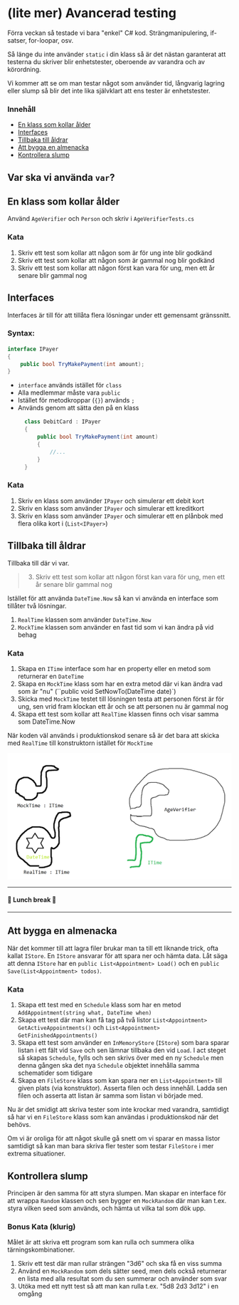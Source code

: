 ﻿# (lite mer) Avancerad testing

Förra veckan så testade vi bara "enkel" C# kod.
Strängmanipulering, if-satser, for-loopar, osv.

Så länge du inte använder `static` i din klass
så är det nästan garanterat att testerna du skriver
blir enhetstester, oberoende av varandra och av körordning.

Vi kommer att se om man testar något som använder
tid, långvarig lagring eller slump så blir det
inte lika självklart att ens tester är enhetstester.

### Innehåll
- [En klass som kollar ålder](#en-klass-som-kollar-alder)
- [Interfaces](#interfaces)
- [Tillbaka till åldrar](#tillbaka-till-aldrar)
- [Att bygga en almenacka](#att-bygga-en-almenacka)
- [Kontrollera slump](#kontrollera-slump)

## Var ska vi använda `var`?

## En klass som kollar ålder
Använd `AgeVerifier` och `Person` och skriv i `AgeVerifierTests.cs`
### Kata
1. Skriv ett test som kollar att någon 
    som är för ung inte blir godkänd
2. Skriv ett test som kollar att någon 
    som är gammal nog blir godkänd
3. Skriv ett test som kollar att någon
    först kan vara för ung, men ett år senare
    blir gammal nog

## Interfaces
Interfaces är till för att tillåta flera
lösningar under ett gemensamt gränssnitt.

### Syntax:
```csharp
interface IPayer
{
    public bool TryMakePayment(int amount);
}
```
* `interface` används istället för `class`
* Alla medlemmar måste vara `public`
* Istället för metodkroppar (`{}`) används `;`
* Används genom att sätta den på en klass
  ```csharp
    class DebitCard : IPayer
    {
        public bool TryMakePayment(int amount)
        {
            //...
        }
    }
  ```

### Kata

1. Skriv en klass som använder `IPayer` och simulerar
    ett debit kort
2. Skriv en klass som använder `IPayer` och simulerar
    ett kreditkort
2. Skriv en klass som använder `IPayer` och simulerar
    ett en plånbok med flera olika kort i (`List<IPayer>`)

## Tillbaka till åldrar

Tillbaka till där vi var.

> 3. Skriv ett test som kollar att någon
    först kan vara för ung, men ett år senare
    blir gammal nog

Istället för att använda `DateTime.Now` så kan
vi använda en interface som tillåter två lösningar.

1. `RealTime` klassen som använder `DateTime.Now`
2. `MockTime` klassen som använder en fast tid
    som vi kan ändra på vid behag

### Kata
1. Skapa en `ITime` interface som har en property
    eller en metod som returnerar en `DateTime`
2. Skapa en `MockTime` klass som har en extra
   metod där vi kan ändra vad som är "nu" (``public void SetNowTo(DateTime date)`)
3. Skicka med `MockTime` testet till lösningen
    testa att personen först är för ung, sen vrid
    fram klockan ett år och se att personen nu
    är gammal nog
4. Skapa ett test som kollar att `RealTime`
    klassen finns och visar samma som DateTime.Now

När koden väl används i produktionskod senare
så är det bara att skicka med `RealTime`
till konstruktorn istället för `MockTime`

![Skärmbild 2021 09 21 165712](img/bild1.png)

---
#### 🍔 Lunch break 🍔
---

## Att bygga en almenacka

När det kommer till att lagra filer brukar
man ta till ett liknande trick, ofta kallat
`IStore`. En `IStore` ansvarar för att spara
ner och hämta data. Låt säga att denna `IStore`
har en `public List<Appointment> Load()` och en
`public Save(List<Appointment> todos)`.

### Kata
1. Skapa ett test med en `Schedule` klass som har
    en metod `AddAppointment(string what, DateTime when)`
2. Skapa ett test där man kan få tag på två listor
    `List<Appointment> GetActiveAppointments()` och
    `List<Appointment> GetFinishedAppointments()`
3. Skapa ett test som använder en `InMemoryStore` (`IStore`) 
    som bara sparar listan i ett fält vid `Save` och sen lämnar
    tillbaka den vid `Load`.
    I act steget så skapas `Schedule`, fylls och sen skrivs över med en ny
    `Schedule` men denna gången ska det nya `Schedule` 
    objektet innehålla samma schematider som tidigare
3. Skapa en `FileStore` klass som kan spara ner
    en `List<Appointment>` till given plats (via konstruktor).
    Asserta filen och dess innehåll. Ladda sen filen
    och asserta att listan är samma som listan vi
    började med.

Nu är det smidigt att skriva tester som inte
krockar med varandra, samtidigt så har vi en
`FileStore` klass som kan användas i 
produktionskod när det behövs.

Om vi är oroliga för att något skulle gå snett
om vi sparar en massa listor samtidigt så kan man
bara skriva fler tester som testar `FileStore`
i mer extrema situationer.

## Kontrollera slump

Principen är den samma för att styra slumpen.
Man skapar en interface för att wrappa `Random`
klassen och sen bygger en `MockRandom` där man
kan t.ex. styra vilken seed som används, och hämta
ut vilka tal som dök upp.

### Bonus Kata (klurig)
Målet är att skriva ett program som kan rulla
och summera olika tärningskombinationer.

1. Skriv ett test där man rullar strängen "3d6" 
    och ska få en viss summa
2. Använd en `MockRandom` som dels sätter seed,
    men dels också returnerar en lista med alla
    resultat som du sen summerar och använder som svar
2. Utöka med ett nytt test så att man kan rulla 
    t.ex. "5d8 2d3 3d12" i en omgång
